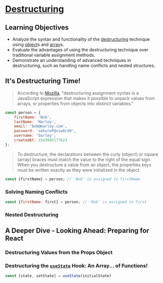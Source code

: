 # [Destructuring](https://login.codingdojo.com/m/754/16713/124467)

## Learning Objectives
- Analyze the syntax and functionality of the [destructuring] technique using [object]s and [array]s.
- Evaluate the advantages of using the destructuring technique over traditional variable assignment methods.
- Demonstrate an understanding of advanced techniques in destructuring, such as handling name conflicts and nested structures.

## It's Destructuring Time! 

>According to [Mozilla](https://developer.mozilla.org/en-US/docs/Web/JavaScript/Reference/Operators/Destructuring_assignment), "destructuring assignment syntax is a JavaScript expression that makes it possible to unpack values from arrays, or properties from objects into distinct variables." 

```javascript
const person = { 
    firstName: 'Bob', 
    lastName: 'Marley', 
    email: 'bob@marley.com', 
    password: 'sekureP@ssw0rd9', 
    username: 'barley', 
    createdAt: 1543945177623
};
```

>To destructure, the declarations between the curly (object) or square (array) braces must match the value to the right of the equal sign. When you destructure a value from an object, the properties keys must be written exactly as they were initialized in the object. 

```javascript
const {firstName} = person; // 'Bob' is assigned to firstName
```


### Solving Naming Conflicts

```javascript
const {firstName: first} = person; // 'Bob' is assigned to first
```

### Nested Destructuring


## A Deeper Dive - Looking Ahead: Preparing for React

### Destructuring Values from the Props Object

### Destructuring the [`useState`] Hook: An Array... of Functions!

```javascript
const [state, setState] = useState(initialState)
```



[destructuring]: https://developer.mozilla.org/en-US/docs/Web/JavaScript/Reference/Operators/Destructuring_assignment
[array]: https://developer.mozilla.org/en-US/docs/Web/JavaScript/Reference/Global_Objects/Array
[object]: https://developer.mozilla.org/en-US/docs/Web/JavaScript/Reference/Global_Objects/Object
[`useState`]: https://react.dev/reference/react/useState